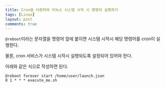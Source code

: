 ```yaml
---
title: Cron을 사용하여 리눅스 시스템 시작 시 명령어 실행하기
tags: [Linux]
layout: post
comments: true
---
```


`@reboot`이라는 문자열을 명령어 앞에 붙이면 시스템 시작시 해당 명령어를 cron이 실행한다.

물론, cron 서비스가 시스템 시작시 실행되도록 설정되어 있어야 한다.

아래와 같은 식으로 작성하면 된다.
```
@reboot forever start /home/user/launch.json
0 1 * * * execute_me.sh
```

